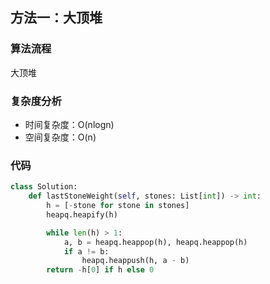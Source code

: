## 方法一：大顶堆

### 算法流程

大顶堆

### 复杂度分析

* 时间复杂度：O(nlogn)
* 空间复杂度：O(n)

### 代码

``` python
class Solution:
    def lastStoneWeight(self, stones: List[int]) -> int:
        h = [-stone for stone in stones]
        heapq.heapify(h)

        while len(h) > 1:
            a, b = heapq.heappop(h), heapq.heappop(h)
            if a != b:
                heapq.heappush(h, a - b)
        return -h[0] if h else 0
```

